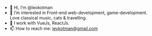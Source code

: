 - 👋 Hi, I’m @leokotman
- 👀 I’m interested in Front-end web-development, game-development. Love classical music, cats & travelling.
- 🌱 I work with VueJs, ReactJs.
- 📫 How to reach me:
levkotman@gmail.com
<!---
leokotman/leokotman is a ✨ special ✨ repository because its `README.md` (this file) appears on your GitHub profile.
You can click the Preview link to take a look at your changes.
--->
